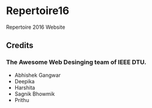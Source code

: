 # Repertoire16
Repertoire 2016 Website

## Credits
### The Awesome Web Desinging team of IEEE DTU.
* Abhishek Gangwar
* Deepika
* Harshita
* Sagnik Bhowmik
* Prithu


